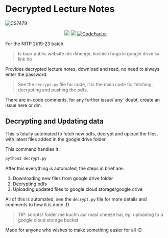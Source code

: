 # Decrypted Lecture Notes

![CS7479](https://socialify.git.ci/adi-g15/CS7479/image?description=1&descriptionEditable=Decrypted%20Lecture%20Notes%20for%20NITP%202k19%20batch&font=Inter&language=1&logo=https%3A%2F%2Fupload.wikimedia.org%2Fwikipedia%2Fcommons%2Fthumb%2Fd%2Fda%2FGoogle_Drive_logo.png%2F268px-Google_Drive_logo.png&name=1&owner=1&pattern=Floating%20Cogs&theme=Dark)

<div align="center">
  <a href="https://www.codacy.com/gh/adi-g15/CS7479/dashboard?utm_source=github.com&amp;utm_medium=referral&amp;utm_content=adi-g15/CS7479&amp;utm_campaign=Badge_Grade"><img src="https://app.codacy.com/project/badge/Grade/d3cf8bb2841c433d9490943c7921e271"/></a>
  <a href="https://github.com/adi-g15/CS7479/actions/workflows/python-app.yml"><img src="https://github.com/adi-g15/CS7479/actions/workflows/python-app.yml/badge.svg" /></a>
  <a href="https://www.codefactor.io/repository/github/adi-g15/cs7479/overview/main"><img src="https://www.codefactor.io/repository/github/adi-g15/cs7479/badge/main" alt="CodeFactor" /></a>
</div>

For the NITP 2k19-23 batch.

> Is baar public website nhi rkhenge, koshish hoga ki google drive ka link ho

Provides decrypted lecture notes, download and read, no need to always enter the password.

> See the `decrypt.py` file for code, it is the main code for fetching, decrypting and pushing the pdfs.

There are in-code comments, for any further issue/\`any\` doubt, create an issue here or dm.

## Decrypting and Updating data

This is totally automated to fetch new pdfs, decrypt and upload the files, with latest files added in the google drive folder.

This command handles it : 

```sh
python3 decrypt.py
```

After this everything is automated, the steps in brief are:

1. Downloading new files from google drive folder
2. Decrypting pdfs
3. Uploading updated files to google cloud storage/google drive

All of this is automated, see the `decrypt.py` file for more details and comments to how it is done :D

> TIP: scripts/ folder me kuchh aur mast cheeze hai, eg. uploading to a google cloud storage bucket

Made for anyone who wishes to make something easier for all :D
